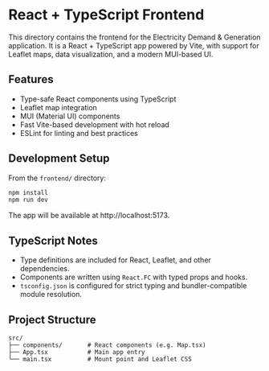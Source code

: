 # React + TypeScript Frontend

This directory contains the frontend for the Electricity Demand & Generation application. It is a React + TypeScript app powered by Vite, with support for Leaflet maps, data visualization, and a modern MUI-based UI.

## Features

- Type-safe React components using TypeScript
- Leaflet map integration
- MUI (Material UI) components
- Fast Vite-based development with hot reload
- ESLint for linting and best practices

## Development Setup

From the `frontend/` directory:

```bash
npm install
npm run dev
```

The app will be available at http://localhost:5173.

## TypeScript Notes

- Type definitions are included for React, Leaflet, and other dependencies.
- Components are written using `React.FC` with typed props and hooks.
- `tsconfig.json` is configured for strict typing and bundler-compatible module resolution.

## Project Structure

```text
src/
├── components/       # React components (e.g. Map.tsx)
├── App.tsx           # Main app entry
└── main.tsx          # Mount point and Leaflet CSS
```
